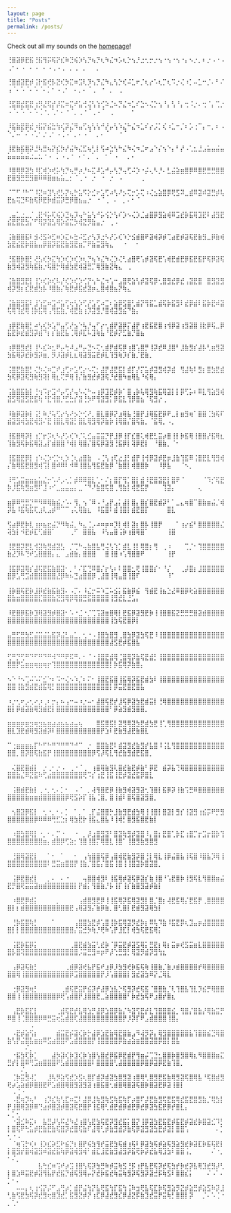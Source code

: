 ```yaml
---
layout: page
title: "Posts"
permalink: /posts/
---
```

Check out all my sounds on the [homepage](/)!

⢘⣿⣽⡿⣟⣯⢘⣯⢻⡭⢯⡝⣎⠷⣙⢮⡱⢣⡙⢦⡙⢆⠳⣌⠲⡡⢆⡑⢢⡘⣐⢂⡒⡐⢢⠐⢢⠐⢢⠐⡄⠢⡐⡀⠆⡐⠠⠐⠠⢀⠂⠄⠠⠀⠄⠠⠀⠄⠠⢀⠠⢀⠀⡀⢀⠀⡀⠀⠀⡀⠀⠀⠀⠀⠀⠀⠀⠀⠀⠀⠀⠀⠀⠀⠀⠀⠀⠀⠀⠀⠀⠀⠀⠀⠀⠀⠀⠀⠀⠀⠀⠀⠀⠀
⢘⣿⣾⣽⣟⡾⢨⡗⣯⢞⡧⣝⢎⡳⣍⠶⣩⢇⡹⢢⡙⣌⠳⣄⢣⡑⢎⠬⣁⠖⡈⢆⡔⠡⢆⡉⢆⠩⡐⢌⠰⡁⠤⣁⠒⡈⠄⠃⠌⢠⠈⠄⠡⠈⠄⠡⠈⠄⡁⠂⠠⢀⠂⠀⠄⡀⠄⠈⢀⠀⠐⠀⡀⠀⢀⠀⠀⠀⠀⠀⠀⠀⠀⠀⠀⠀⠀⠀⠀⠀⠀⠀⠀⠀⠀⠀⠀⠀⠀⠀⠀⠀⠀⠀
⢘⣯⣿⣞⣯⣟⢰⡻⣜⢯⡞⡼⣍⠶⣍⠞⣥⢚⢬⢣⢱⢊⠵⣈⠦⡙⣌⠲⣁⠎⣑⠢⢌⡑⢢⠘⡄⢣⠘⡄⢒⠨⡐⠄⢒⠈⡄⢉⡐⠠⠈⠄⠡⠈⠄⠡⢈⠐⡀⢁⠂⠄⠐⠈⡀⢀⠐⠈⢀⠠⠈⠀⢀⠀⠀⠀⠀⠂⠀⠀⠀⠀⠀⠀⠀⠀⠀⠀⠀⠀⠀⠀⠀⠀⠀⠀⠀⠀⠀⠀⠀⠀⠀⠀
⠸⣯⣷⣟⡿⣞⠰⣯⡝⣮⣓⢳⢎⡽⣌⠻⣤⢋⢦⢣⢣⠚⡜⡤⢣⠱⣌⠓⣌⠲⣁⠎⡔⡨⡁⢎⠰⣁⠒⡈⠆⡡⢐⠉⡄⠒⡀⠆⠠⠑⡈⠤⠁⠌⠠⢁⠂⡐⢀⠂⠠⢈⠠⠁⡀⠄⠠⠈⠀⡀⠄⠈⠀⠀⠐⠈⠀⠀⠀⠀⠀⠀⠀⠀⠀⠀⠀⠀⠀⠀⠀⠀⠀⠀⠀⠀⠀⠀⠀⠀⠀⠀⠀⠀
⢸⣟⣷⣯⣿⡽⣘⢧⣛⢦⡝⣎⡳⡜⣬⠳⣌⣋⢦⢃⡇⢫⠴⣑⢣⠓⣌⠳⢌⠲⣈⠖⣠⠑⡌⢢⠑⡄⠃⡜⠠⢁⣂⣘⣠⣥⣤⣬⣤⣥⣤⣤⣥⣬⣐⣀⣂⠐⠠⠀⡁⠠⢀⠐⠀⠄⠂⡀⠁⡀⠀⠂⠁⠠⠀⠀⡀⠄⠀⠀⠀⠀⠀⠀⠀⠀⠀⠀⠀⠀⠀⠀⠀⠀⠀⠀⠀⠀⠀⠀⠀⠀⠀⠀
⠸⣿⢿⡿⣽⣳⠸⣏⢾⡱⢞⡥⢳⡙⢦⡛⡴⡘⠦⣍⠼⣡⠚⡤⢣⡙⢤⢋⠬⡱⠐⡬⢄⠣⡘⠄⣃⣬⣵⣶⣿⡿⠿⣿⣟⣛⣛⣿⣿⣟⣿⣻⣛⣛⣻⣿⠿⠿⣿⣶⣦⣥⣀⡂⠈⢀⠐⠀⡐⠀⠐⠀⡐⠀⠠⠀⠀⠀⠀⢀⠀⠀⠀⠀⠀⠀⠀⠀⠀⠀⠀⠀⠀⠀⠀⠀⠀⠀⠀⠀⠀⠀⠀⠀
⠈⠉⠋⠘⠓⠉⠸⣝⠶⣹⢣⢞⡣⡝⢦⡓⣥⠫⡕⣊⠖⣡⢋⠴⢣⠜⡢⢍⡒⡡⢍⠰⢌⣢⣵⣿⡿⢟⣫⠽⣀⣾⠿⣽⠾⣽⣛⡾⢧⣟⣦⢭⣙⠯⣷⢯⡿⣟⡷⣾⣭⡽⣛⡿⣿⣦⣤⡐⠀⠐⠈⢀⠀⠄⠀⡀⠄⠂⠈⠀⠀⠀⠀⠀⠀⠀⠀⠀⠀⠀⠀⠀⠀⠀⠀⠀⠀⠀⠀⠀⠀⠀⠀⠀
⢀⣤⣁⣐⣀⡈⢀⣟⠺⡥⢏⢮⡱⣙⢦⡹⢤⠓⣥⢣⠚⡥⢪⡑⢣⠎⡱⠢⢌⡱⣈⣴⣿⡿⣻⣵⢾⠿⣩⣞⡷⣯⢿⣹⣟⠇⣼⣻⣟⣮⣟⣯⣟⣳⡌⠋⢿⡽⣽⣣⢿⡵⣮⣍⡳⢾⣝⡻⣷⣤⡐⠀⢀⠠⠀⠀⠀⠀⠀⠀⠀⠀⠀⠀⠀⠀⠀⠀⠀⠀⠀⠀⠀⠀⠀⠀⠀⠀⠀⠀⠀⠀⠀⠀
⢨⣷⣿⣿⣯⠇⣺⢜⣫⠵⣋⠶⡱⣍⠦⣓⠬⣋⡔⢣⡹⣐⠣⡜⡡⢎⠱⡑⣪⣾⣿⠟⣽⢾⡽⡾⢉⣴⣟⡾⣽⢯⣟⣷⣻⣀⡿⣷⢾⣳⣟⣮⣟⡷⣿⣧⣤⡿⣿⡽⣯⣟⣷⣻⣟⣶⡉⠟⣷⣭⣻⢷⣄⠀⠀⠐⠀⠀⠂⠀⠀⠀⠀⠀⠀⠀⠀⠀⠀⠀⠀⠀⠀⠀⠀⠀⠀⠀⠀⠀⠀⠀⠀⠀
⢘⣯⣿⡷⣿⡃⢜⣣⢎⡳⣍⢳⡱⢎⡱⢎⡱⢆⡙⢦⠱⣌⠳⢌⡱⢌⢃⣴⣿⢟⢡⡾⣽⢯⣟⢡⢾⣟⣾⣟⡿⣯⣟⣯⡟⢯⡿⣽⢯⣷⣻⢾⣽⣻⢷⣯⣷⡐⢯⣿⡓⢿⣾⣳⣟⢾⣽⣛⡉⢿⣻⣷⣝⢷⣄⠀⢀⠀⠀⠀⠀⠀⠀⠀⠀⠀⠀⠀⠀⠀⠀⠀⠀⠀⠀⠀⠀⠀⠀⠀⠀⠀⠀⠀
⢨⣷⣿⣻⣟⡇⢸⡱⢎⡵⢎⠧⡜⢎⡱⢎⡱⢊⡝⢢⠓⣌⠲⢡⠒⣠⣿⢟⣵⢣⡾⣽⢯⡿⢂⣿⣻⣞⡿⣞⢠⣽⣟⣿⠀⣿⣻⣽⣻⢾⡽⣻⡆⣎⣟⣾⣳⡧⠸⣿⣷⡌⢷⣟⡾⣯⣞⣽⡶⣄⣿⢾⣿⣦⡝⢷⣄⠀⠀⠀⠀⠀⠀⠀⠀⠀⠀⠀⠀⠀⠀⠀⠀⠀⠀⠀⠀⠀⠀⠀⠀⠀⠀⠀
⢨⣷⣿⣻⣯⠇⣸⢱⣋⠶⣩⠚⣥⢋⢖⢣⡱⢋⡜⣡⢋⠴⣉⠆⣵⡿⣫⣿⢃⣾⡝⢻⣯⣁⣾⢯⡷⣯⣻⠇⣞⡿⣾⠇⣯⡷⣟⠾⣽⢯⢿⢹⣞⢿⢸⡷⣯⢿⢠⢻⣯⣷⡈⢾⣟⣷⢰⡹⣽⣻⡘⣿⢾⣽⣻⣮⠙⣷⡄⠀⠀⠀⠀⠀⠀⠀⠀⠀⠀⠀⠀⠀⠀⠀⠀⠀⠀⠀⠀⠀⠀⠀⠀⠀
⢰⡿⣟⣷⣿⡃⠴⢣⢎⡳⣡⠛⣤⢋⡜⣢⠑⢧⡘⢤⠋⡔⢂⣾⡟⣽⡿⡍⣼⡟⢰⣟⣯⣟⣿⢰⢺⡿⣽⢰⣻⣽⣿⢸⣗⡿⢯⣀⡿⣯⣟⡷⣞⣾⣻⡽⣾⠙⡆⡎⣷⣟⣧⢈⢿⡾⣏⠧⣹⢷⣧⠘⣟⡾⡝⣋⣷⡙⣿⣦⠀⠀⠀⠀⠀⠀⠀⠀⠀⠀⠀⠀⠀⠀⠀⠀⠀⠀⠀⠀⠀⠀⠀⠀
⢰⡿⣿⣻⣞⡇⢸⠣⣎⠵⣂⠟⡤⢓⠼⣠⠛⡤⣙⠢⢍⢂⣾⡟⣾⢯⡿⢰⣿⢡⣿⡛⢸⡽⣞⠿⣸⣿⠃⣸⣷⣻⡎⣼⡧⢃⣶⣻⣽⣳⣯⢿⡽⣞⡷⣻⡽⣶⡀⡻⡸⣽⡾⣇⣆⢿⣽⣻⣭⣟⡾⣇⢹⣻⢷⡹⡎⣷⡈⣟⣷⡀⠀⠀⠀⠀⠀⠀⠀⠀⠀⠀⠀⠀⠀⠀⠀⠀⠀⠀⠀⠀⠀⠀
⢨⣿⣟⣷⣿⡃⢌⡳⢌⠶⣉⠞⣰⢋⠖⣡⢋⡔⠢⢍⡂⣼⡟⣼⣟⣯⡇⣾⡏⡜⡍⣥⡾⣽⣻⢾⡽⣾⠀⢻⣼⢷⠇⣻⡆⣿⣳⣟⣾⣳⢯⡿⣽⢯⣻⢷⣻⢽⡇⢿⣆⢍⡛⢿⢸⡌⣷⣻⣞⡾⣽⢯⡘⣞⣿⠳⣶⢿⣧⠘⢮⢿⡄⠀⠀⠀⠀⠀⠀⠀⠀⠀⠀⠀⠀⠀⠀⠀⠀⠀⠀⠀⠀⠀
⢨⣷⣿⣯⣷⡇⢘⢲⠩⡖⣩⠚⡤⢋⡜⢤⠣⢌⠓⠤⢰⡿⣹⣟⡾⡷⠁⣿⢠⡷⢧⢿⣻⢷⣯⢿⣽⡇⡇⡿⢋⡥⠆⠿⣇⢻⣵⣻⢾⣽⣫⢿⣽⣫⣟⣯⢷⠘⣏⢺⣿⡘⣋⣓⡎⣽⢘⡳⠟⢻⣽⣻⡅⡿⣯⣇⢹⡿⣿⣦⠈⢯⣻⡔⢀⠀⠀⠀⠀⠀⠀⠀⠀⠀⠀⠀⠀⠀⠀⠀⠀⠀⠀⠀
⠸⣷⡿⣽⡷⡇⢨⡃⠷⡘⢥⢋⡔⢣⠜⡢⡑⢊⠜⡀⣿⣇⣿⡿⡝⣰⢿⣧⢘⣿⡟⣸⢿⣯⣟⡿⠟⣀⡇⣶⣻⢶⠁⣿⣿⢈⣳⢯⠏⣾⣽⣻⢾⣳⣟⢾⣻⠌⣟⢸⣿⣇⢿⣽⡃⣿⣇⢿⣻⢿⡽⣷⡷⢸⢿⣿⡌⣿⢯⣷⡀⠈⣯⢿⡀⠠⡀⠀⠀⠀⠀⠀⠀⠀⠀⠀⠀⠀⠀⠀⠀⠀⠀⠀
⢸⣯⣿⢿⡽⡇⢰⡉⡖⡩⢆⠣⡜⡡⢎⠱⡈⢅⣊⣤⣭⣭⡙⡟⣸⡿⢸⡏⣎⣿⢅⢾⣟⣃⣭⡴⣿⢸⡇⡷⣯⢿⢸⣿⣿⡜⣯⢿⣆⢹⣷⣻⢯⡷⣯⢿⣽⣠⡏⣾⣿⣿⠘⢾⡇⢿⣿⡌⣿⢯⡿⣽⣻⢘⣯⡿⡇⢽⡿⣟⡇⠀⠘⣿⣷⡀⠈⠂⠀⠀⠀⠀⠀⠀⠀⠀⠀⠀⠀⠀⠀⠀⠀⠀
⢸⣯⣿⣟⡿⡇⢰⠱⢌⡱⢊⡑⢆⡱⢈⢆⣴⣿⣷⠀⠠⢈⢣⢰⢏⣔⣸⡃⣾⡟⢸⢺⡿⣽⡾⣟⡶⣸⣷⢹⣯⠿⢨⣿⣟⣇⢻⣻⢾⡌⣷⢿⣯⣟⣿⣻⢾⢩⡇⣿⠾⠿⠇⠺⠿⢸⣿⣧⢻⣯⣟⣷⡿⠈⣷⣿⡇⢾⣿⣿⡷⠀⠀⠸⡿⣧⠀⠀⠈⠢⡀⠀⠀⠀⠀⠀⠀⠀⠀⠀⠀⠀⠀⠀
⠸⢛⣡⣭⣶⣶⣦⣥⣌⡒⠡⠜⡠⢂⡁⡾⠿⠿⣿⣇⢁⠂⠌⡆⣿⡏⢻⡁⣿⡇⣾⠸⣟⣿⣽⣟⡇⣿⠟⠈⠀⠀⠀⠀⠈⠹⡊⢯⣟⡷⡸⣯⢷⣻⣶⣻⠏⣸⠰⠊⣀⣤⣤⣤⡄⣀⠈⠙⠜⣷⣿⢯⣿⢀⢻⣷⡇⢾⣟⣯⡟⠀⠀⠀⢹⣽⡄⠀⠀⠀⠀⠀⢄⠀⠀⠀⠀⠀⠀⠀⠀⠀⠀⠀
⣶⡿⠿⢛⣛⡙⠛⠻⠿⢿⣷⣮⡐⠡⠄⢻⡀⢢⠈⠿⠠⠘⣠⡟⣠⡅⣼⡇⣿⡄⣿⡎⣿⣟⣾⡽⠃⠁⣀⣄⢶⣿⠉⣿⣷⣶⣬⡈⢾⡽⣧⠸⣯⢷⣯⢏⣰⢇⣠⡾⠛⠉⠉⢠⢅⢿⣷⣆⠀⠸⣯⣿⠇⣾⢸⣿⡇⣾⣟⣿⡏⠀⠀⠀⠀⣿⣇⠀⠀⠀⠀⠀⠀⠀⠀⠀⠀⠀⠀⠀⠀⠀⠀⠀
⢫⣴⡿⣟⡷⣇⢰⡶⣦⣖⣬⡙⠻⢷⣬⡀⠳⣄⢈⡠⠴⠶⡶⠶⡹⡇⢾⡇⣽⡆⣿⡧⢸⣿⡟⠀⠀⠀⠁⢰⡔⣮⠃⣿⣿⣿⣿⣿⣌⢽⣳⡇⠺⣟⡾⣏⢋⣾⣿⠁⠀⠀⠀⢀⠋⠀⣿⣿⣧⠀⠸⢣⣤⣿⢨⡷⢰⣿⢿⣿⠁⠀⠀⠀⠀⢸⣿⠀⠀⠀⠀⠀⠀⠀⠀⠀⠀⠀⠀⠀⠀⠀⠀⠀
⢸⣟⣿⡽⣟⣇⢺⣽⢷⣻⣾⣽⣣⠀⡈⢉⠓⢤⣷⣿⣧⢛⢬⢣⢱⡁⣾⣇⢸⡇⢿⣿⡆⢻⠀⢀⠰⠀⠀⠀⢉⡈⠂⢹⣿⣿⣿⣿⣿⣷⣜⡹⠧⢙⠞⣡⣿⣿⣿⡄⣄⠀⣠⣾⣷⡄⣿⣿⣿⠀⠀⣿⢸⣿⠰⢡⢻⣿⣿⠟⠀⠀⠀⠀⠀⢸⡟⠀⠀⠀⠀⠀⠀⠀⠀⠀⠀⠀⠀⠀⠀⠀⠀⠀
⢸⣯⡿⣽⢿⡎⣼⢯⣟⣯⣷⣿⣽⠂⡀⠃⠌⣏⢙⠿⣿⡌⡖⢣⠆⠇⣿⣿⣂⢟⢸⣿⣿⡎⠂⠘⡌⠀⠀⢀⡼⣿⡆⣸⣿⣿⣿⣿⣿⣿⡿⣡⢛⣩⣾⣿⣿⣿⣿⣿⣜⡿⠷⠦⣙⣴⣿⣿⡿⢀⣼⣿⢸⢿⣤⣿⢸⣿⠏⠀⠀⠀⠀⠀⠀⠸⠁⠀⠀⠀⠀⠀⠀⠀⠀⠀⠀⠀⠀⠀⠀⠀⠀⠀
⢸⡷⣿⢯⣟⡷⣸⡿⣞⣷⣯⣷⣻⠄⠠⡉⠄⠸⣌⡒⠭⠱⣉⠥⣪⡅⣯⣷⡿⣮⠀⢻⣾⣟⢸⣦⣑⣜⠿⣿⡿⢗⣵⣿⣿⣿⣿⣿⣿⣿⣷⣶⣿⣿⣿⣿⣏⣿⣿⣷⣝⣻⢿⡿⢿⣿⣛⣯⣿⣿⣿⣿⢸⣻⣞⣇⣘⣡⡄⠀⠀⠀⠀⠀⠀⠀⠀⠀⠀⠀⠀⠀⠀⠀⠀⠀⠀⠀⠀⠀⠀⠀⠀⠀
⠸⣟⣿⡿⣯⡷⣹⢿⣽⣻⡾⣿⣽⠂⠡⠐⣈⠐⡈⢉⢩⣽⣶⣿⢿⡇⣟⣯⡿⣽⣻⣟⡷⢸⢸⣿⣿⣯⣝⣛⣛⣛⣿⣽⣾⣿⣿⣿⣿⣿⣿⣿⣿⣿⣿⣿⣿⣿⣿⣿⣿⣿⣿⣿⣿⣿⣿⣿⣿⣿⣿⣿⢸⣳⢯⣟⣿⡿⡇⠀⠀⠀⠀⠀⠀⠀⠀⠀⠀⠀⠀⠀⠀⠀⠀⠀⠀⠀⠀⠀⠀⠀⠀⠀
⣤⣛⣋⣛⣳⣋⣬⣭⣬⣥⣯⡽⣬⣃⣤⣁⡀⢂⠐⠠⢸⣿⣳⣿⣻⢀⣿⣳⡿⣽⣳⢯⣟⠸⢸⣿⣿⣿⣿⣿⣿⣿⣿⣿⣿⣿⣿⣿⣿⣿⣿⣿⣿⣿⣿⣿⣿⣿⣿⣿⣿⣿⣿⣿⣿⣿⣿⣿⣿⣿⣿⣿⣼⣫⣟⡾⣯⣿⣧⠀⠀⠀⠀⠀⠀⠀⠀⠀⠀⠀⠀⠀⠀⠀⠀⠀⠀⠀⠀⠀⠀⠀⠀⠀
⢋⠛⡙⢋⠛⠙⠋⠛⠙⠛⠺⠙⠛⠟⠯⠛⠄⠂⠈⠐⢸⣿⣟⣾⢿⢈⣿⢿⡽⣷⢯⣟⣾⡃⢸⣿⣿⣿⣿⣿⣿⣿⣿⣿⣿⣿⣿⣿⣿⣿⣿⡟⣥⣶⣶⢶⣶⢶⡖⢹⣿⣿⣿⣿⣿⣿⣿⣿⣿⣿⣿⣿⡇⡷⣯⢿⡽⣷⣿⡄⠀⠀⠀⠀⠀⠀⠀⠀⠀⠀⠀⠀⠀⠀⠀⠀⠀⠀⠀⠀⠀⠀⠀⠀
⠢⠑⠘⠢⢉⠬⠡⠍⣊⠑⠆⠩⠒⢌⠢⠱⡈⠆⠍⠂⢸⣿⣟⣯⣿⢸⣯⢿⡽⣯⣟⣾⣳⠇⢸⣿⣿⣿⣿⣿⣿⣿⣿⣿⣿⣿⣿⣿⣿⣿⣿⢸⣷⣻⣾⣟⣾⣯⢿⡃⣿⣿⣿⣿⣿⣿⣿⣿⣿⣿⣿⣿⡇⡿⣭⣟⣿⣟⣿⣧⠀⠀⠀⠀⠀⠀⠀⠀⠀⠀⠀⠀⠀⠀⠀⠀⠀⠀⠀⠀⠀⠀⠀⠀
⠰⡐⢂⠖⡠⢂⠔⡰⢀⠆⡒⡄⠦⢠⠒⠤⠰⡐⠤⠂⣼⣿⢯⣟⡞⣸⢯⡿⣽⣳⣟⣾⣭⡇⢘⢿⣿⣿⣿⣿⣿⣿⣿⣿⣿⣿⣿⣿⣿⣿⡇⡿⣾⣽⣷⢿⣻⣾⣟⡇⣿⣿⣿⣿⣿⣿⣿⣿⣿⣿⣿⣿⠃⡿⣵⣻⣾⣻⣿⣿⡀⠀⠀⠀⠀⠀⠀⠀⠀⠀⠀⠀⠀⠀⠀⠀⠀⠀⠀⠀⠀⠀⠀⠀
⣶⣶⣶⡶⣶⣲⢶⣲⣦⣶⣴⣴⣦⣦⣴⣤⢦⠀⠀⠀⣿⣯⣿⣯⡇⣽⣻⢿⣽⣳⣟⣾⣳⣟⢸⢁⢻⣿⣿⣿⣿⣿⣿⣿⣿⣿⣿⣿⣿⣿⣇⣹⣟⣾⢿⣻⣽⣾⡽⠇⣿⣿⣿⣿⣿⣿⣿⣿⣿⣿⡟⣱⠇⣟⣷⣻⣼⣟⣷⣿⣇⠀⠀⠀⠀⠀⠀⠀⠀⠀⠀⠀⠀⠀⠀⠀⠀⠀⠀⠀⠀⠀⠀⠀
⠉⢐⣶⣶⣶⣦⡏⠓⠋⠓⠛⠙⠛⠛⠙⠚⠉⠀⡐⠀⣿⣿⣷⣟⠇⣾⣽⣻⣞⣷⣻⡞⣧⣿⠸⢨⣇⢻⣿⣿⣿⣿⣿⣿⣿⣿⣿⣿⣿⣿⣿⡀⣿⡽⣿⢯⣷⣯⡟⢸⣿⣿⣿⣿⣿⣿⣿⣿⡿⢫⡼⢯⣇⢻⣞⣷⣻⣾⣟⣯⣿⡀⠀⠀⠀⠀⠀⠀⠀⠀⠀⠀⠀⠀⠀⠀⠀⠀⠀⠀⠀⠀⠀⠀
⠀⢌⣿⣟⣿⣾⡇⠀⡐⢀⠂⡐⠠⠀⢀⠐⠈⢀⠀⢰⣿⢿⣷⣻⢇⣿⣞⣷⣟⡾⣷⠃⡿⣟⠀⣾⡽⣧⢙⢿⣿⣿⣿⣿⣿⣿⣿⣿⣿⣿⣿⣷⣌⠿⣝⣯⠷⢋⣴⣿⣿⣿⣿⣿⣿⣿⢟⠩⡎⢰⣟⢸⣯⢸⣟⡾⣽⣞⣯⡿⣿⣇⠀⠀⠀⠀⠀⠀⠀⠀⠀⠀⠀⠀⠀⠀⠀⠀⠀⠀⠀⠀⠀⠀
⠀⢨⣿⣾⣟⣷⡇⢀⠐⡀⢂⠄⡁⠂⠀⠠⠈⠀⡀⢼⢻⣿⣟⡿⢸⣷⣻⢾⣽⣻⣽⢂⢹⣿⡇⣯⡿⡽⢸⣷⢩⣛⠿⣿⣿⣿⣿⣿⣿⣿⣿⣿⣿⣷⣶⣶⣾⣿⣿⣿⣿⣿⡿⢟⣫⡵⡏⢸⣧⢈⣿⡀⣿⢸⣾⠇⣿⢯⣿⣽⣻⣿⡀⠀⠀⠀⠀⠀⠀⠀⠀⠀⠀⠀⠀⠀⠀⠀⠀⠀⠀⠀⠀⠀
⠀⢢⣿⣽⡿⣯⡇⠀⢂⠐⡀⠂⠄⡁⠀⠁⡀⠁⢀⡏⣬⣿⣿⡓⣸⣷⣻⣟⣾⣳⢿⢸⢸⣿⡇⣿⣽⡇⣻⡎⢸⣽⣻⢰⣮⡭⠟⡛⣻⣿⣿⣿⣿⣿⣿⡿⠿⠿⠿⢛⣋⣑⡆⢿⣳⣟⡗⢸⣯⣄⣿⣧⠸⢸⢾⡃⣿⣻⣯⣿⣟⣷⡇⠀⠀⠀⠀⠀⠀⠀⠀⠀⠀⠀⠀⠀⠀⠀⠀⠀⠀⠀⠀⠀
⠀⠰⣿⣳⣿⢿⡇⠐⡀⠂⠄⡉⠐⠀⠀⠐⠀⡀⡼⣰⣿⣻⣽⠃⣿⣽⢷⣻⡾⣽⣿⠸⡄⣿⡆⣟⣿⢁⡷⣏⢰⣿⡉⡖⣩⡖⣿⡷⢹⣿⣿⣿⣿⣿⣿⣿⣿⣶⡄⣾⣿⡿⢋⣵⡂⢹⣿⢸⣿⡍⢿⣿⣇⢸⣿⠁⢸⣿⣻⣷⣻⣿⣻⠀⠀⠀⠀⠀⠀⠀⠀⠀⠀⠀⠀⠀⠀⠀⠀⠀⠀⠀⠀⠀
⠀⢘⣿⢿⣽⣟⡇⠀⠀⠁⠂⠀⠁⠀⠀⠂⠀⢠⢳⣿⣿⢯⡿⢠⣿⢾⣟⣷⣻⡽⣿⢘⡇⢿⣇⢸⡿⣬⣿⣧⢸⢯⣿⠸⣿⣧⡹⢿⢸⣿⣿⣿⣿⣿⣿⣿⣿⣿⠇⣛⣭⣶⣿⣿⡟⢸⣷⡈⣿⣯⡌⣿⣯⢸⣿⢸⢸⣿⣽⡷⣿⣽⣿⡀⠀⠀⠀⠀⠀⠀⠀⠀⠀⠀⠀⠀⠀⠀⠀⠀⠀⠀⠀⠀
⠀⢨⡿⣟⣿⣞⡇⠀⠀⡀⠄⠀⠄⠐⠀⠀⠀⢤⣿⣿⢾⣻⠇⢸⣯⢿⡾⣽⢯⡿⣽⡎⣷⢸⣿⠘⢡⣟⣿⡷⢸⣻⢯⣇⢻⣿⣿⣶⣬⣟⡛⣿⢟⣭⣭⣽⣶⣾⣿⣿⣿⣿⣿⣿⡇⡟⣾⡅⢻⣿⣷⡘⡧⢸⡏⢸⡎⣷⣿⣻⣽⡾⣷⡇⠀⠀⠀⠀⠀⠀⠀⠀⠀⠀⠀⠀⠀⠀⠀⠀⠀⠀⠀⠀
⠀⠰⣿⣟⡿⣾⡅⠀⠀⠀⠀⡀⠀⠀⠀⠀⢠⣾⣿⣻⣟⡿⢸⢸⣯⢿⡽⣯⢿⣽⣻⡇⣿⡈⣿⡆⢼⣟⣯⢿⡌⣟⣯⡟⢀⣿⣿⣿⣿⣿⡇⡆⣾⣿⣿⣿⣿⣿⣿⣿⣿⣿⣿⣟⢠⢿⣽⣻⡌⣷⡿⣷⡀⣿⢃⣿⡇⣟⣾⣻⣽⢿⣳⡇⠀⠀⠀⠀⠀⠀⠀⠀⠀⠀⠀⠀⠀⠀⠀⠀⠀⠀⠀⠀
⠀⢘⡷⣯⣿⢷⡃⠀⠀⠀⠁⠀⠀⠀⠀⢠⣿⣿⣳⣟⡾⢡⣿⢸⡷⣯⢿⣽⡻⣞⡷⡆⠿⢧⠹⣷⠸⣯⣟⡿⢆⣹⣤⡶⣼⣿⣿⣿⣿⣿⡇⡇⣿⣿⣿⣿⣿⣿⣿⣿⣿⣿⣿⣿⡌⣭⣚⡳⢷⡘⢟⠷⢡⡟⣸⣏⡇⢾⣳⢯⣟⣯⢿⡅⠀⠀⠀⠀⠀⠀⠀⠀⠀⠀⠀⠀⠀⠀⠀⠀⠀⠀⠀⠀
⠀⢨⣟⡷⣯⡿⡅⠀⠀⠀⠀⠀⠀⠀⢀⣿⣟⣾⣳⣭⢃⣞⡷⠈⡿⣭⣟⡾⣽⣫⢿⡅⣛⣟⡆⢿⡆⣭⡶⢞⣫⣭⣶⣇⣿⣿⣿⣿⣿⣿⡧⣿⢽⣿⣿⣿⣿⣿⣿⣿⣿⣿⣿⣿⣿⡨⣭⣛⣻⠶⡶⠟⡼⢑⣛⣻⡃⢿⣽⡻⣾⡽⣻⢳⣆⠀⠀⠀⠀⠀⠀⠀⠀⠀⠀⠀⠀⠀⠀⠀⠀⠀⠀⠀
⠀⢠⡿⣽⢯⣷⡃⠀⠀⠀⠀⠀⠀⢀⣾⡿⣽⢞⣧⡟⣯⠞⣰⡿⡸⣳⣻⢞⡷⣯⢯⢷⢸⣿⣷⡈⣷⡰⣾⣿⣿⣿⣿⡞⢿⣿⣿⣿⣿⣿⣿⢿⢸⣿⣿⣿⣿⣿⣿⣿⣿⣿⣿⡿⣩⣿⣿⣿⣿⣿⡟⡸⢡⣿⣿⣿⡇⣻⣞⣽⣳⠿⡝⣈⢿⣇⠀⠀⠀⠀⠀⠀⠀⠀⠀⠀⠀⠀⠀⠀⠀⠀⠀⠀
⠀⢐⡿⣽⣻⢶⡃⠀⠀⠀⠀⠀⢀⣾⢯⣟⣭⡟⣮⡽⡞⣼⡿⣱⣧⡑⢯⣻⡽⣞⢯⣯⠈⣿⣿⣷⡈⢇⢹⣿⣧⢹⣇⡹⣮⡛⢿⣿⣿⣿⣿⢸⢸⣿⣿⣿⣿⣿⣿⣿⡿⢟⢡⣾⣿⡟⣸⣿⣿⣟⣀⣵⣿⣿⣿⣿⠃⡷⣞⣳⢯⠟⣰⣿⡞⣿⣆⠀⠀⠀⠀⠀⠀⠀⠀⠀⠀⠀⠀⠀⠀⠀⠀⠀
⠀⢠⣟⡷⣯⣏⡇⠀⠀⠀⠀⢀⣾⢯⣟⡞⣧⢿⣱⡛⣼⡿⣱⣿⡿⣷⡌⠳⣽⢫⣟⡞⣇⢹⣿⣿⣿⣮⡀⢻⣿⡌⣿⣷⡜⢿⣷⣭⡛⠿⣿⢸⢈⣿⣿⣿⡿⠿⣛⣭⢖⣥⣾⣿⢏⣼⣿⣿⣿⣿⣿⣿⣿⣿⣿⡟⡸⡽⡏⠟⣠⣾⣿⣿⣿⢸⣿⡄⠀⠀⠀⠀⠀⠀⠀⠀⠀⠀⠀⠀⠀⠀⠀⠠
⠀⠠⣟⡾⣵⢫⡆⠀⠀⠀⠀⣾⣭⣟⡮⣽⢎⡷⡓⣼⡿⣱⣟⣷⢿⣟⣿⣷⣠⠻⢼⡻⡽⡄⢿⣻⣿⣿⣿⣿⣿⣧⢹⣿⣿⣮⣙⢿⣿⣷⢣⡟⣬⣿⣧⣶⣶⠿⣫⣴⣿⣿⠟⣡⣾⣿⣿⣿⡟⢸⣿⣿⣿⣿⡿⣷⣴⣵⣶⣿⣿⣽⣿⡿⣿⡇⣿⣧⠀⠀⠀⠀⠀⠀⠀⠀⠀⠀⠀⠀⠀⠀⠌⡀
⠀⠐⣯⣳⢏⡷⡁⠀⠀⠀⣼⡳⣽⢎⡷⣹⢎⡷⢱⣿⢣⣿⣞⡿⣯⡿⣟⣾⡟⢻⣶⡬⢉⣙⣂⣿⣿⡷⣿⣻⣿⢿⣆⠻⣿⣿⣿⣶⣍⣛⡞⡇⣿⠿⢛⣩⣶⣿⣿⣿⠟⣣⣾⣿⣿⣿⣿⣿⠇⣿⣿⣿⣿⢃⣼⣿⣿⣿⣿⡿⣿⡿⣽⡿⣟⣷⢹⣿⡀⠀⠀⠀⠀⠀⠀⠀⠀⠀⠀⠀⠀⠌⡀⠀
⠀⢈⡷⣭⣻⢼⡁⠀⠀⣸⢧⡻⣵⢫⣞⡱⣫⢆⣿⡏⣾⡽⣾⣽⣳⣿⣻⣽⢰⣿⢿⢃⣿⣻⣟⣯⣷⢿⣻⣽⢯⣿⢿⣧⠘⢯⣿⣾⣻⢟⡴⣡⣵⣾⡿⣿⣿⣟⠟⣡⣾⣿⢿⣿⣻⣽⣻⣽⢰⣿⣯⣿⢂⣾⣿⢿⣿⣽⢯⣿⡷⣿⣽⣟⡿⣽⢸⣿⡇⠀⠀⠀⠀⠀⠀⠀⠀⠀⠀⠠⢈⠐⠀⠀
⠀⠠⣟⢶⡹⢦⠃⠀⢰⡹⣎⢷⢣⣏⠶⣍⠇⣼⡿⣸⢷⣻⢷⣫⢷⣯⢷⡏⡴⣿⠏⡼⣟⣷⣻⢯⣟⣯⢿⣞⣯⣟⣿⣻⣷⡈⢿⣳⡇⡟⣸⣿⢿⣽⡿⠿⢙⣴⡾⣿⣽⡾⣿⣽⢯⣟⣿⡟⢸⣯⢿⢃⣾⣟⣾⡿⣾⣟⡿⣞⡿⣽⣳⣯⣟⡿⡞⣿⣇⡄⠀⠀⠀⠀⠀⠀⠀⠀⠄⡁⢂⠀⠀⠀
⠀⠐⣽⣊⠷⣍⠆⠀⣧⣛⡼⢣⠯⣜⠳⣜⢰⣿⢣⣟⣳⢯⣟⡽⣻⣞⣯⡅⣿⡝⢸⡿⣽⣳⣟⣯⣟⡾⣯⣟⡾⣽⣞⡷⣿⣽⣊⠹⡃⡇⣿⢯⠟⢓⣥⡾⣟⣷⣟⣷⢯⣿⡽⣞⣿⢯⣷⠏⣼⢿⢃⡾⣷⣻⣾⡽⣷⢯⡿⣽⣻⣽⣳⣟⡾⣽⡇⣿⣿⢡⠀⠀⠀⠀⠀⠀⠄⡁⢂⠐⠠⠀⠀⠀
⠀⠈⢶⢩⡓⢎⠆⢸⡱⣎⡵⣋⠗⣮⡙⡆⣿⡟⢮⣳⢻⡞⣭⣟⣳⢯⣾⢰⢯⠇⡿⣽⣳⢯⡾⣵⢯⣻⣵⣻⣞⡷⣽⣏⡷⣯⢯⣟⡇⡇⣿⣻⡞⣿⢾⣽⣻⠾⣽⣞⣯⢷⡿⣽⢾⣻⢾⠃⣾⣏⣸⣟⣷⣻⣼⣻⡽⣯⢟⡷⡽⣞⣧⢿⣹⣳⠇⣿⣿⢨⡀⠀⠀⠀⠀⠌⠐⡀⠂⠌⡀⠀⠀⠀
⠀⠀⠀⠀⠀⠀⠀⣧⢓⣎⠶⢩⠞⡴⣩⢸⣿⢣⢯⡽⣳⣛⠷⡾⣭⢷⣫⢘⡯⢰⡟⣧⣟⢯⡽⣞⢯⣳⡞⡷⣞⡽⣧⢿⣹⣞⣻⡼⢃⡇⣿⣱⠿⣭⣟⡾⣽⢻⣧⡟⣞⣯⡙⣾⢯⣻⢿⡤⡝⣞⡷⣯⣞⢷⣭⢷⣻⡽⢯⣻⡽⣽⣚⡯⢷⣫⠇⣿⣿⣎⡅⠀⠀⠀⠌⠠⠁⠄⡁⠂⠄⠀⠀⠀
⠀⠀⠤⠤⡄⢆⢰⢪⡝⡬⠋⣠⢛⡴⡁⣾⡟⣬⢳⡝⣧⢟⣯⢳⡏⣯⢳⢨⠷⣲⢟⣧⢯⣏⡷⢯⣻⣵⡻⣝⡾⣵⣛⡾⣵⣫⠷⡽⣸⢃⣷⢫⣟⣳⢯⡽⣞⣻⢖⣿⣹⣞⡁⣯⣻⣝⡾⡝⢰⣏⡿⣼⣞⣻⣎⡿⣼⣝⡯⣷⣹⣞⣭⡟⣭⢷⡃⣿⣿⡇⡽⠀⠀⡈⠄⠡⢈⠐⡀⢁⠂⠀⠀⠀